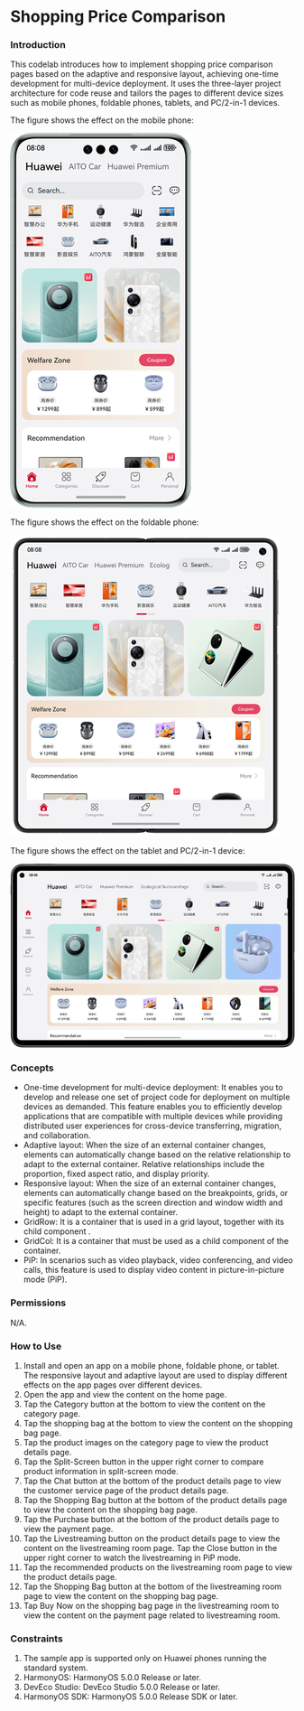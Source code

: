 # Shopping Price Comparison

### Introduction

This codelab introduces how to implement shopping price comparison pages based on the adaptive and responsive layout, achieving one-time development for multi-device deployment. It uses the three-layer project architecture for code reuse and tailors the pages to different device sizes such as mobile phones, foldable phones, tablets, and PC/2-in-1 devices.

The figure shows the effect on the mobile phone:

![](screenshots/device/phone.en.png)

The figure shows the effect on the foldable phone:

![](screenshots/device/foldable.en.png)

The figure shows the effect on the tablet and PC/2-in-1 device:

![](screenshots/device/tablet.en.png)

### Concepts

- One-time development for multi-device deployment: It enables you to develop and release one set of project code for deployment on multiple devices as demanded. This feature enables you to efficiently develop applications that are compatible with multiple devices while providing distributed user experiences for cross-device transferring, migration, and collaboration.
- Adaptive layout: When the size of an external container changes, elements can automatically change based on the relative relationship to adapt to the external container. Relative relationships include the proportion, fixed aspect ratio, and display priority.
- Responsive layout: When the size of an external container changes, elements can automatically change based on the breakpoints, grids, or specific features (such as the screen direction and window width and height) to adapt to the external container.
- GridRow: It is a container that is used in a grid layout, together with its child component **<GridCol>**.
- GridCol: It is a container that must be used as a child component of the **<GridRow>** container.
- PiP: In scenarios such as video playback, video conferencing, and video calls, this feature is used to display video content in picture-in-picture mode (PiP).

### Permissions

N/A.

### How to Use

1. Install and open an app on a mobile phone, foldable phone, or tablet. The responsive layout and adaptive layout are used to display different effects on the app pages over different devices.
2. Open the app and view the content on the home page.
3. Tap the Category button at the bottom to view the content on the category page.
4. Tap the shopping bag at the bottom to view the content on the shopping bag page.
5. Tap the product images on the category page to view the product details page.
6. Tap the Split-Screen button in the upper right corner to compare product information in split-screen mode.
7. Tap the Chat button at the bottom of the product details page to view the customer service page of the product details page.
8. Tap the Shopping Bag button at the bottom of the product details page to view the content on the shopping bag page.
9. Tap the Purchase button at the bottom of the product details page to view the payment page.
10. Tap the Livestreaming button on the product details page to view the content on the livestreaming room page. Tap the Close button in the upper right corner to watch the livestreaming in PiP mode.
11. Tap the recommended products on the livestreaming room page to view the product details page.
12. Tap the Shopping Bag button at the bottom of the livestreaming room page to view the content on the shopping bag page.
13. Tap Buy Now on the shopping bag page in the livestreaming room to view the content on the payment page related to livestreaming room.

### Constraints

1. The sample app is supported only on Huawei phones running the standard system.
2. HarmonyOS: HarmonyOS 5.0.0 Release or later.
3. DevEco Studio: DevEco Studio 5.0.0 Release or later.
4. HarmonyOS SDK: HarmonyOS 5.0.0 Release SDK or later.
